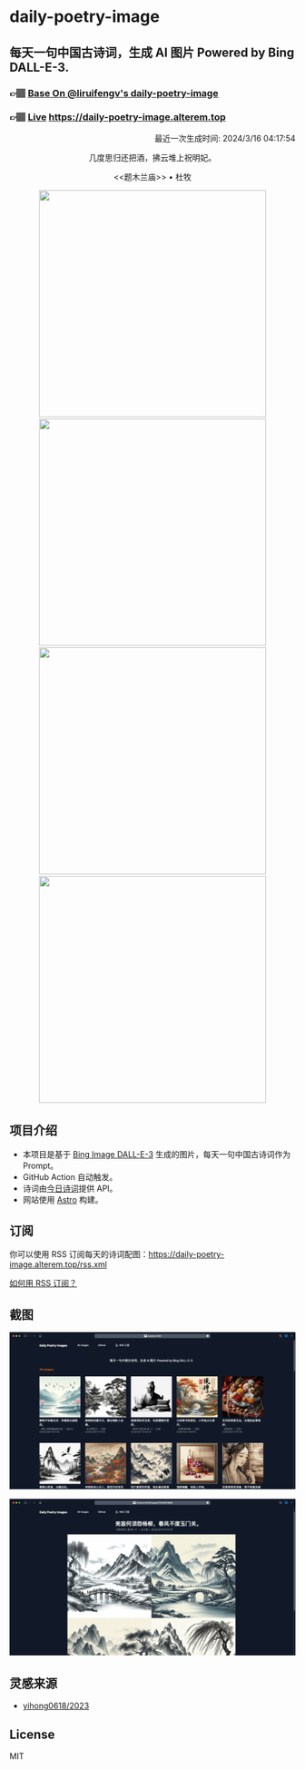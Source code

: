
# daily-poetry-image

## 每天一句中国古诗词，生成 AI 图片 Powered by Bing DALL-E-3.

### 👉🏽 [Base On @liruifengv's daily-poetry-image](https://github.com/liruifengv/daily-poetry-image)

### 👉🏽 [Live](https://daily-poetry-image.alterem.top/) https://daily-poetry-image.alterem.top

<p align="right">
  最近一次生成时间: 2024/3/16 04:17:54
</p>
<p align="center">
几度思归还把酒，拂云堆上祝明妃。
</p>
<p align="center">
<<题木兰庙>> • 杜牧
</p>
<p align="center">
<img src="https://tse4.mm.bing.net/th/id/OIG3.Htdb6fJ5AIBG.b._1ZRY" height="400" width="400" />
<img src="https://tse4.mm.bing.net/th/id/OIG3.t0KEqBnNzG4toZGAwZMP" height="400" width="400" />
<img src="https://tse1.mm.bing.net/th/id/OIG3.Ibk1sxaPfgXKCbBKB74H" height="400" width="400" />
<img src="https://tse4.mm.bing.net/th/id/OIG3.jPU7P9VXWVW7JRKpw74t" height="400" width="400" />
</p>

## 项目介绍

-   本项目是基于 [Bing Image DALL-E-3](https://www.bing.com/images/create) 生成的图片，每天一句中国古诗词作为 Prompt。
-   GitHub Action 自动触发。
-   诗词由[今日诗词](https://www.jinrishici.com/)提供 API。
-   网站使用 [Astro](https://astro.build) 构建。

## 订阅

你可以使用 RSS 订阅每天的诗词配图：https://daily-poetry-image.alterem.top/rss.xml

[如何用 RSS 订阅？](https://zhuanlan.zhihu.com/p/55026716)

## 截图

![图片列表](./screenshots/Snipaste_2023-12-28_21-00-26.png)

![图片详情](./screenshots/Snipaste_2023-12-28_21-00-53.png)

## 灵感来源

-   [yihong0618/2023](https://github.com/yihong0618/2023)

## License

MIT
